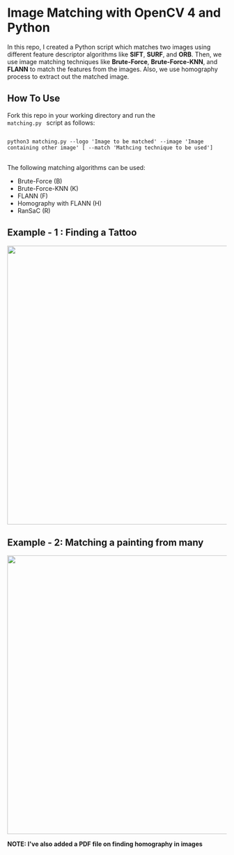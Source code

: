 # Image Matching with OpenCV 4 and Python

In this repo, I created a Python script which matches two images using different feature descriptor algorithms like **SIFT**, **SURF**, and **ORB**. 
Then, we use image matching techniques like **Brute-Force**, **Brute-Force-KNN**, and **FLANN** to match the features from the images.
Also, we use homography process to extract out the matched image.

## How To Use
Fork this repo in your working directory and run the <code> matching.py </code> script as follows:
<pre>
<code>
python3 matching.py --logo 'Image to be matched' --image 'Image containing other image' [ --match 'Mathcing technique to be used']
</code>
</pre>

The following matching algorithms can be used:
- Brute-Force (B) 
- Brute-Force-KNN (K)
- FLANN (F)
- Homography with FLANN (H)
- RanSaC (R)

## Example - 1 : Finding a Tattoo

<img src = 'imgs/matched1.png' height=640 width=640 >

## Example - 2: Matching a painting from many

<img src = 'matched.png' height=640 width=640>


**NOTE: I've also added a PDF file on finding homography in images**
